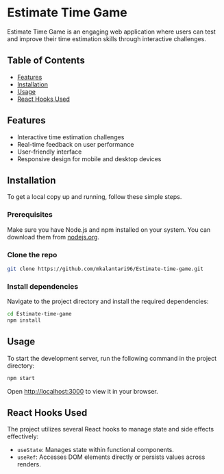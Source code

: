 # Estimate Time Game

Estimate Time Game is an engaging web application where users can test and improve their time estimation skills through interactive challenges.

## Table of Contents

- [Features](#features)
- [Installation](#installation)
- [Usage](#usage)
- [React Hooks Used](#react-hooks-used)

## Features

- Interactive time estimation challenges
- Real-time feedback on user performance
- User-friendly interface
- Responsive design for mobile and desktop devices

## Installation

To get a local copy up and running, follow these simple steps.

### Prerequisites

Make sure you have Node.js and npm installed on your system. You can download them from [nodejs.org](https://nodejs.org/).

### Clone the repo

```bash
git clone https://github.com/mkalantari96/Estimate-time-game.git
```


### Install dependencies

Navigate to the project directory and install the required dependencies:

```bash
cd Estimate-time-game
npm install
```

## Usage

To start the development server, run the following command in the project directory:

```bash
npm start
```

Open [http://localhost:3000](http://localhost:3000) to view it in your browser.

## React Hooks Used

The project utilizes several React hooks to manage state and side effects effectively:

- `useState`: Manages state within functional components.
- `useRef`: Accesses DOM elements directly or persists values across renders.
